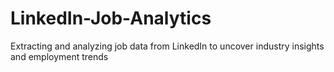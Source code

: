 # LinkedIn-Job-Analytics
Extracting and analyzing job data from LinkedIn to uncover industry insights and employment trends
